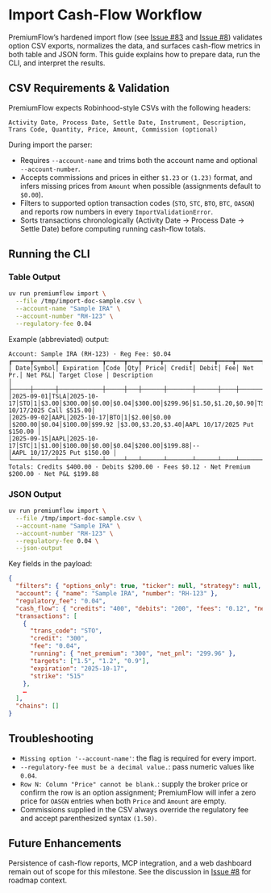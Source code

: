 # Import Cash-Flow Workflow

PremiumFlow’s hardened import flow (see [Issue #83](https://github.com/garricn/premiumflow/issues/83) and [Issue #8](https://github.com/garricn/premiumflow/issues/8)) validates option CSV exports, normalizes the data, and surfaces cash-flow metrics in both table and JSON form. This guide explains how to prepare data, run the CLI, and interpret the results.

## CSV Requirements & Validation

PremiumFlow expects Robinhood-style CSVs with the following headers:

```
Activity Date, Process Date, Settle Date, Instrument, Description,
Trans Code, Quantity, Price, Amount, Commission (optional)
```

During import the parser:

- Requires `--account-name` and trims both the account name and optional `--account-number`.
- Accepts commissions and prices in either `$1.23` or `(1.23)` format, and infers missing prices from `Amount` when possible (assignments default to `$0.00`).
- Filters to supported option transaction codes (`STO`, `STC`, `BTO`, `BTC`, `OASGN`) and reports row numbers in every `ImportValidationError`.
- Sorts transactions chronologically (Activity Date → Process Date → Settle Date) before computing running cash-flow totals.

## Running the CLI

### Table Output

```bash
uv run premiumflow import \
  --file /tmp/import-doc-sample.csv \
  --account-name "Sample IRA" \
  --account-number "RH-123" \
  --regulatory-fee 0.04
```

Example (abbreviated) output:

```
Account: Sample IRA (RH-123) · Reg Fee: $0.04
┏━━━━━┳━━━━━━┳━━━━━━━━━━━━┳━━━━━┳━━━┳━━━━━┳━━━━━━━┳━━━━━━┳━━━━┳━━━━━━━┳━━━━━━┳━━━━━━━━━━━━━━━┳━━━━━━━━━━━━━━━━━━━━━━━━━━━━━━━━━━━━━━━━━━━━━━┓
│ Date│Symbol│ Expiration │Code │Qty│ Price│ Credit│ Debit│ Fee│ Net Pr.│ Net P&L│ Target Close │ Description                                  │
├─────┼──────┼────────────┼─────┼───┼──────┼───────┼──────┼────┼────────┼────────┼──────────────┼──────────────────────────────────────────────┤
│2025-09-01│TSLA│2025-10-17│STO│1│$3.00│$300.00│$0.00│$0.04│$300.00│$299.96│$1.50,$1.20,$0.90│TSLA 10/17/2025 Call $515.00│
│2025-09-02│AAPL│2025-10-17│BTO│1│$2.00│$0.00 │$200.00│$0.04│$100.00│$99.92 │$3.00,$3.20,$3.40│AAPL 10/17/2025 Put $150.00 │
│2025-09-15│AAPL│2025-10-17│STC│1│$1.00│$100.00│$0.00│$0.04│$200.00│$199.88│--              │AAPL 10/17/2025 Put $150.00 │
└─────┴──────┴────────────┴─────┴───┴──────┴───────┴──────┴────┴────────┴────────┴──────────────┴──────────────────────────────────────────────┘
Totals: Credits $400.00 · Debits $200.00 · Fees $0.12 · Net Premium $200.00 · Net P&L $199.88
```

### JSON Output

```bash
uv run premiumflow import \
  --file /tmp/import-doc-sample.csv \
  --account-name "Sample IRA" \
  --account-number "RH-123" \
  --regulatory-fee 0.04 \
  --json-output
```

Key fields in the payload:

```json
{
  "filters": { "options_only": true, "ticker": null, "strategy": null, "open_only": false },
  "account": { "name": "Sample IRA", "number": "RH-123" },
  "regulatory_fee": "0.04",
  "cash_flow": { "credits": "400", "debits": "200", "fees": "0.12", "net_premium": "200", "net_pnl": "199.88" },
  "transactions": [
    {
      "trans_code": "STO",
      "credit": "300",
      "fee": "0.04",
      "running": { "net_premium": "300", "net_pnl": "299.96" },
      "targets": ["1.5", "1.2", "0.9"],
      "expiration": "2025-10-17",
      "strike": "515"
    },
    …
  ],
  "chains": []
}
```

## Troubleshooting

- `Missing option '--account-name'`: the flag is required for every import.
- `--regulatory-fee must be a decimal value.`: pass numeric values like `0.04`.
- `Row N: Column "Price" cannot be blank.`: supply the broker price or confirm the row is an option assignment; PremiumFlow will infer a zero price for `OASGN` entries when both `Price` and `Amount` are empty.
- Commissions supplied in the CSV always override the regulatory fee and accept parenthesized syntax `(1.50)`.

## Future Enhancements

Persistence of cash-flow reports, MCP integration, and a web dashboard remain out of scope for this milestone. See the discussion in [Issue #8](https://github.com/garricn/premiumflow/issues/8) for roadmap context.
